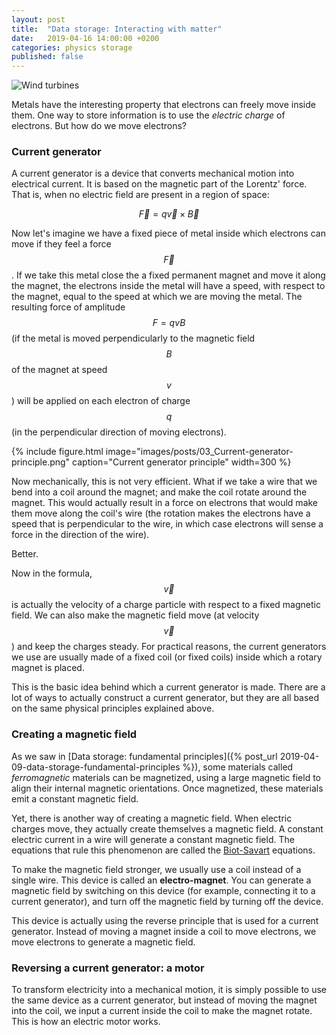 ```yaml
---
layout: post
title:  "Data storage: Interacting with matter"
date:   2019-04-16 14:00:00 +0200
categories: physics storage
published: false
---
```


<script src="https://cdn.mathjax.org/mathjax/latest/MathJax.js?config=TeX-AMS-MML_HTMLorMML" type="text/javascript"></script>

![Wind turbines]({{site.url}}/images/posts/03_Interaction-with-matter.jpg)

Metals have the interesting property that electrons can freely move inside them. One way to store information is to use the _electric charge_ of electrons. But how do we move electrons?

### Current generator

A current generator is a device that converts mechanical motion into electrical current. It is based on the magnetic part of the Lorentz' force. That is, when no electric field are present in a region of space:

$$\vec{F} = q \vec{v} \times \vec{B}$$

Now let's imagine we have a fixed piece of metal inside which electrons can move if they feel a force $$\vec{F}$$. If we take this metal close the a fixed permanent magnet and move it along the magnet, the electrons inside the metal will have a speed, with respect to the magnet, equal to the speed at which we are moving the metal. The resulting force of amplitude $$F = q v B$$ (if the metal is moved perpendicularly to the magnetic field $$B$$ of the magnet at speed $$v$$) will be applied on each electron of charge $$q$$ (in the perpendicular direction of moving electrons). 

{% include figure.html image="images/posts/03_Current-generator-principle.png" caption="Current generator principle" width=300 %}

Now mechanically, this is not very efficient. What if we take a wire that we bend into a coil around the magnet; and make the coil rotate around the magnet. This would actually result in a force on electrons that would make them move along the coil's wire (the rotation makes the electrons have a speed that is perpendicular to the wire, in which case electrons will sense a force in the direction of the wire).

Better.

Now in the formula, $$\vec{v}$$ is actually the velocity of a charge particle with respect to a fixed magnetic field. We can also make the magnetic field move (at velocity $$\vec{v}$$) and keep the charges steady. For practical reasons, the current generators we use are usually made of a fixed coil (or fixed coils) inside which a rotary magnet is placed.

This is the basic idea behind which a current generator is made. There are a lot of ways to actually construct a current generator, but they are all based on the same physical principles explained above.

### Creating a magnetic field

As we saw in [Data storage: fundamental principles]({% post_url 2019-04-09-data-storage-fundamental-principles %}), some materials called _ferromagnetic_ materials can be magnetized, using a large magnetic field to align their internal magnetic orientations. Once magnetized, these materials emit a constant magnetic field.

Yet, there is another way of creating a magnetic field. When electric charges move, they actually create themselves a magnetic field. A constant electric current in a wire will generate a constant magnetic field. The equations that rule this phenomenon are called the [Biot-Savart](https://en.wikipedia.org/wiki/Biot–Savart_law) equations. 

To make the magnetic field stronger, we usually use a coil instead of a single wire. This device is called an **electro-magnet**. You can generate a magnetic field by switching on this device (for example, connecting it to a current generator), and turn off the magnetic field by turning off the device. 

This device is actually using the reverse principle that is used for a current generator. Instead of moving a magnet inside a coil to move electrons, we move electrons to generate a magnetic field. 

### Reversing a current generator: a motor

To transform electricity into a mechanical motion, it is simply possible to use the same device as a current generator, but instead of moving the magnet into the coil, we input a current inside the coil to make the magnet rotate. This is how an electric motor works.

